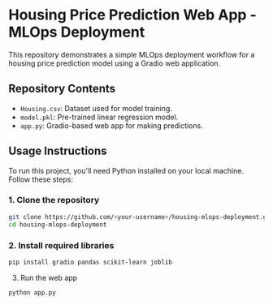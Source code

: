 # Housing Price Prediction Web App - MLOps Deployment

This repository demonstrates a simple MLOps deployment workflow for a housing price prediction model using a Gradio web application.

## Repository Contents

- `Housing.csv`: Dataset used for model training.
- `model.pkl`: Pre-trained linear regression model.
- `app.py`: Gradio-based web app for making predictions.

## Usage Instructions

To run this project, you'll need Python installed on your local machine. Follow these steps:

### 1. Clone the repository

```bash
git clone https://github.com/<your-username>/housing-mlops-deployment.git
cd housing-mlops-deployment
```

### 2. Install required libraries

```bash
pip install gradio pandas scikit-learn joblib
```

3. Run the web app

```bash
python app.py
```
